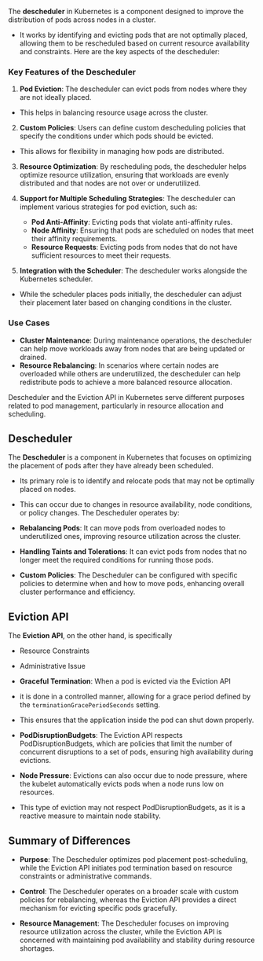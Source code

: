 The **descheduler** in Kubernetes is a component designed to improve the distribution of pods across nodes in a cluster. 
- It works by identifying and evicting pods that are not optimally placed, allowing them to be rescheduled based on current resource availability and constraints. Here are the key aspects of the descheduler:

### Key Features of the Descheduler

1. **Pod Eviction**: The descheduler can evict pods from nodes where they are not ideally placed. 
- This helps in balancing resource usage across the cluster.

2. **Custom Policies**: Users can define custom descheduling policies that specify the conditions under which pods should be evicted. 
- This allows for flexibility in managing how pods are distributed.

3. **Resource Optimization**: By rescheduling pods, the descheduler helps optimize resource utilization, ensuring that workloads are evenly distributed and that nodes are not over or underutilized.

4. **Support for Multiple Scheduling Strategies**: The descheduler can implement various strategies for pod eviction, such as:
   - **Pod Anti-Affinity**: Evicting pods that violate anti-affinity rules.
   - **Node Affinity**: Ensuring that pods are scheduled on nodes that meet their affinity requirements.
   - **Resource Requests**: Evicting pods from nodes that do not have sufficient resources to meet their requests.

5. **Integration with the Scheduler**: The descheduler works alongside the Kubernetes scheduler. 
- While the scheduler places pods initially, the descheduler can adjust their placement later based on changing conditions in the cluster.

### Use Cases

- **Cluster Maintenance**: During maintenance operations, the descheduler can help move workloads away from nodes that are being updated or drained.
- **Resource Rebalancing**: In scenarios where certain nodes are overloaded while others are underutilized, the descheduler can help redistribute pods to achieve a more balanced resource allocation.


Descheduler and the Eviction API in Kubernetes serve different purposes related to pod management, particularly in resource allocation and scheduling.

## Descheduler

The **Descheduler** is a component in Kubernetes that focuses on optimizing the placement of pods after they have already been scheduled. 
- Its primary role is to identify and relocate pods that may not be optimally placed on nodes. 
- This can occur due to changes in resource availability, node conditions, or policy changes. The Descheduler operates by:

- **Rebalancing Pods**: It can move pods from overloaded nodes to underutilized ones, improving resource utilization across the cluster.
- **Handling Taints and Tolerations**: It can evict pods from nodes that no longer meet the required conditions for running those pods.
- **Custom Policies**: The Descheduler can be configured with specific policies to determine when and how to move pods, enhancing overall cluster performance and efficiency.

## Eviction API

The **Eviction API**, on the other hand, is specifically 
- Resource Constraints
- Administrative Issue

- **Graceful Termination**: When a pod is evicted via the Eviction API
- it is done in a controlled manner, allowing for a grace period defined by the `terminationGracePeriodSeconds` setting. 
- This ensures that the application inside the pod can shut down properly.
- **PodDisruptionBudgets**: The Eviction API respects PodDisruptionBudgets, which are policies that limit the number of concurrent disruptions to a set of pods, ensuring high availability during evictions.
- **Node Pressure**: Evictions can also occur due to node pressure, where the kubelet automatically evicts pods when a node runs low on resources. 
- This type of eviction may not respect PodDisruptionBudgets, as it is a reactive measure to maintain node stability.

## Summary of Differences

- **Purpose**: The Descheduler optimizes pod placement post-scheduling, while the Eviction API initiates pod termination based on resource constraints or administrative commands.
  
- **Control**: The Descheduler operates on a broader scale with custom policies for rebalancing, whereas the Eviction API provides a direct mechanism for evicting specific pods gracefully.

- **Resource Management**: The Descheduler focuses on improving resource utilization across the cluster, while the Eviction API is concerned with maintaining pod availability and stability during resource shortages.
